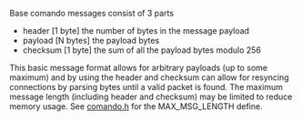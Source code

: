 Base comando messages consist of 3 parts

- header [1 byte] the number of bytes in the message payload
- payload [N bytes] the payload bytes
- checksum [1 byte] the sum of all the payload bytes modulo 256

This basic message format allows for arbitrary payloads (up to some maximum)
and by using the header and checksum can allow for resyncing connections
by parsing bytes until a valid packet is found. The maximum message length
(including header and checksum) may be limited to reduce memory usage. See
[comando.h](https://github.com/braingram/comando/blob/master/libraries/comando/comando.h) for the MAX_MSG_LENGTH define.
